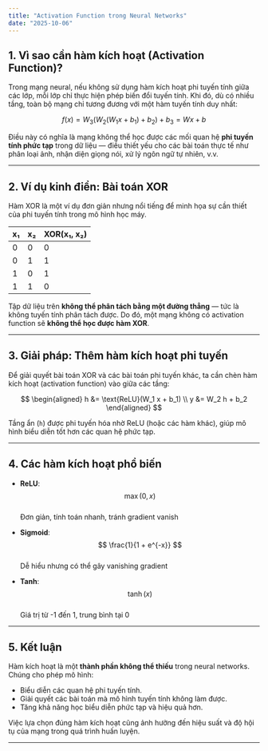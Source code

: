 ```yaml
---
title: "Activation Function trong Neural Networks"
date: "2025-10-06"
---
```



## 1. Vì sao cần hàm kích hoạt (Activation Function)?

Trong mạng neural, nếu không sử dụng hàm kích hoạt phi tuyến tính giữa các lớp, mỗi lớp chỉ thực hiện phép biến đổi tuyến tính. Khi đó, dù có nhiều tầng, toàn bộ mạng chỉ tương đương với một hàm tuyến tính duy nhất:

$$
f(x) = W_3(W_2(W_1 x + b_1) + b_2) + b_3 = W x + b
$$

Điều này có nghĩa là mạng không thể học được các mối quan hệ **phi tuyến tính phức tạp** trong dữ liệu — điều thiết yếu cho các bài toán thực tế như phân loại ảnh, nhận diện giọng nói, xử lý ngôn ngữ tự nhiên, v.v.

---

## 2. Ví dụ kinh điển: Bài toán XOR

Hàm XOR là một ví dụ đơn giản nhưng nổi tiếng để minh họa sự cần thiết của phi tuyến tính trong mô hình học máy.

| x₁ | x₂ | XOR(x₁, x₂) |
|----|----|-------------|
| 0  | 0  | 0           |
| 0  | 1  | 1           |
| 1  | 0  | 1           |
| 1  | 1  | 0           |

Tập dữ liệu trên **không thể phân tách bằng một đường thẳng** — tức là không tuyến tính phân tách được. Do đó, một mạng không có activation function sẽ **không thể học được hàm XOR**.

---

## 3. Giải pháp: Thêm hàm kích hoạt phi tuyến

Để giải quyết bài toán XOR và các bài toán phi tuyến khác, ta cần chèn hàm kích hoạt (activation function) vào giữa các tầng:

$$
\begin{aligned}
h &= \text{ReLU}(W_1 x + b_1) \\
y &= W_2 h + b_2
\end{aligned}
$$

Tầng ẩn (`h`) được phi tuyến hóa nhờ ReLU (hoặc các hàm khác), giúp mô hình biểu diễn tốt hơn các quan hệ phức tạp.

---

## 4. Các hàm kích hoạt phổ biến

- **ReLU**:  
  $$ 
  \max(0, x) 
  $$  
  Đơn giản, tính toán nhanh, tránh gradient vanish

- **Sigmoid**:  
  $$ 
  \frac{1}{1 + e^{-x}} 
  $$  
  Dễ hiểu nhưng có thể gây vanishing gradient

- **Tanh**:  
  $$ 
  \tanh(x) 
  $$  
  Giá trị từ -1 đến 1, trung bình tại 0

---

## 5. Kết luận

Hàm kích hoạt là một **thành phần không thể thiếu** trong neural networks. Chúng cho phép mô hình:

- Biểu diễn các quan hệ phi tuyến tính.
- Giải quyết các bài toán mà mô hình tuyến tính không làm được.
- Tăng khả năng học biểu diễn phức tạp và hiệu quả hơn.

Việc lựa chọn đúng hàm kích hoạt cũng ảnh hưởng đến hiệu suất và độ hội tụ của mạng trong quá trình huấn luyện.

---
